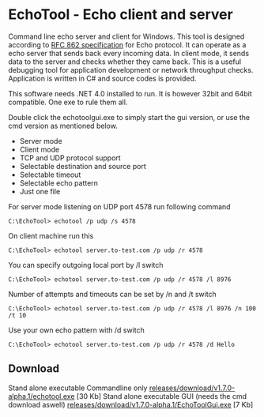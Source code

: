 EchoTool - Echo client and server
=================================

Command line echo server and client for Windows. This tool is designed according to [RFC 862 specification]([http://www.ietf.org/rfc/rfc0862.txt?number=862]) for Echo protocol. It can operate as a echo server that sends back every incoming data. In client mode, it sends data to the server and checks whether they came back. This is a useful debugging tool for application development or network throughput checks. Application is written in C# and source codes is provided.

This software needs .NET 4.0 installed to run. It is however 32bit and 64bit compatible. One exe to rule them all.

Double click the echotoolgui.exe to simply start the gui version, or use the cmd version as mentioned below.

- Server mode
- Client mode
- TCP and UDP protocol support
- Selectable destination and source port
- Selectable timeout
- Selectable echo pattern
- Just one file

For server mode listening on UDP port 4578 run following command
                
	C:\EchoTool> echotool /p udp /s 4578
				
On client machine run this

	C:\EchoTool> echotool server.to-test.com /p udp /r 4578
				
You can specify outgoing local port by /l switch

	C:\EchoTool> echotool server.to-test.com /p udp /r 4578 /l 8976
				
Number of attempts and timeouts can be set by /n and /t switch

	C:\EchoTool> echotool server.to-test.com /p udp /r 4578 /l 8976 /n 100 /t 10

Use your own echo pattern with /d switch

	C:\EchoTool> echotool server.to-test.com /p udp /r 4578 /d Hello
                


## Download  ##
Stand alone executable Commandline only
[releases/download/v1.7.0-alpha.1/echotool.exe](https://github.com/mitoskalandiel/EchoTool/releases/download/v1.7.0-alpha.1/echotool.exe) [30 Kb]
Stand alone executable GUI (needs the cmd download aswell)
[releases/download/v1.7.0-alpha.1/EchoToolGui.exe](https://github.com/mitoskalandiel/EchoTool/releases/download/v1.7.0-alpha.1/EchoToolGui.exe) [7 Kb]
